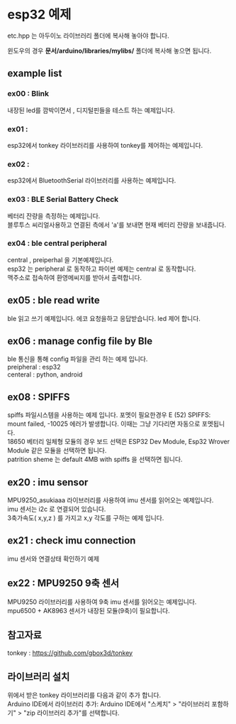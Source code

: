# esp32 예제  

etc.hpp 는 아두이노 라이브러리 폴더에 복사해 놓아야 합니다.  

윈도우의 경우 **문서/arduino/libraries/mylibs/** 폴더에 복사해 놓으면 됩니다.  

## example list

### ex00 : Blink
내장된 led를 깜박이면서 , 디지털핀들을 테스트 하는 예제입니다.  

### ex01 : 
esp32에서 tonkey 라이브러리를 사용하여 tonkey를 제어하는 예제입니다.  

### ex02 : 
esp32에서 BluetoothSerial 라이브러리를 사용하는 예제입니다. 

### ex03 : BLE Serial Battery Check
베터리 잔량을 측정하는 예제입니다.  
블루투스 씨리얼사용하고 연결된 측에서 'a'를 보내면 현재 베터리 잔량을 보내줍니다.  

### ex04 : ble central peripheral
central , preiperhal 을 기본예제입니다.  
esp32 는 peripheral 로 동작하고 파이썬 예제는 central 로 동작합니다.  
맥주소로 접속하여 환영메씨지를 받아서 출력합니다.  

## ex05 : ble read write
ble 읽고 쓰기 예제입니다. 
에코 요청을하고 응답받습니다. led 제어 합니다.    

## ex06 : manage config file by Ble
ble 통신을 통해 config 파일을 관리 하는 예제 입니다.  
preipheral : esp32  
centeral : python, android  

## ex08 :  SPIFFS
spiffs 파일시스템을 사용하는 예제 입니다. 포멧이 필요한경우 E (52) SPIFFS: mount failed, -10025 에러가 발생합니다. 이때는 그냥 기다리면 자동으로 포멧됩니다.   
18650 베터리 일체형 모듈의 경우 보드 선택은 ESP32 Dev Module, Esp32 Wrover Module 같은 모듈을 선택하면 됩니다.   
patrition sheme 는 default 4MB with spiffs 을 선택하면 됩니다.   

## ex20 : imu sensor 
MPU9250_asukiaaa 라이브러리를 사용하여 imu 센서를 읽어오는 예제입니다.  
imu 센서는 i2c 로 연결되어 있습니다.  
3축가속도( x,y,z ) 를 가지고 x,y 각도를 구하는 예제 입니다.  

## ex21 : check imu connection
imu 센서와 연결상태 확인하기 예제  

## ex22 : MPU9250 9축 센서
MPU9250 라이브러리를 사용하여 9축 imu 센서를 읽어오는 예제입니다.   
mpu6500 + AK8963 센서가 내장된 모듈(9축)이 필요합니다.  

## 참고자료

tonkey : https://github.com/gbox3d/tonkey  



## 라이브러리 설치
위에서 받은 tonkey 라이브러리를 다음과 같이 추가 합니다.  
Arduino IDE에서 라이브러리 추가: Arduino IDE에서 "스케치" > "라이브러리 포함하기" > "zip 라이브러리 추가"를 선택합니다.  

